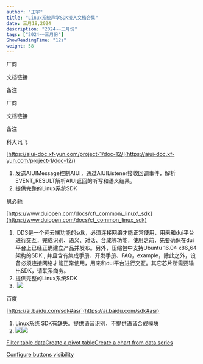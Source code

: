```yaml
---
author: "王宇"
title: "Linux系统声学SDK接入文档合集"
date: 三月18,2024
description: "2024~~三月份"
tags: ["2024~~三月份"]
ShowReadingTime: "12s"
weight: 58
---
```

厂商

文档链接

备注

厂商

文档链接

备注

科大讯飞

[https://aiui-doc.xf-yun.com/project-1/doc-12/](https://aiui-doc.xf-yun.com/project-1/doc-12/)

1.  发送AIUIMessage控制AIUI，通过AIUIListener接收回调事件，解析EVENT\_RESULT解析AIUI返回的听写和语义结果。
2.  提供完整的Linux系统SDK

思必驰

[https://www.duiopen.com/docs/ct\_common\_linux\_sdk](https://www.duiopen.com/docs/ct_common_linux_sdk)

1.   DDS是一个纯云端功能的sdk，必须连接网络才能正常使用，用来和dui平台进行交互，完成识别、语义、对话、合成等功能，使用之前，先要确保在dui平台上已经正确建立产品并发布。另外，压缩包中支持Ubuntu 16.04 x86\_64架构的SDK , 并且含有集成手册、开发手册、FAQ，example，除此之外，设备必须连接网络才能正常使用，用来和dui平台进行交互。其它芯片所需要输出SDK，请联系商务。
2.  提供完整的Linux系统SDK
3.   ![](/download/attachments/122521519/image2024-3-18_10-56-16.png?version=1&modificationDate=1710730583500&api=v2)

百度

[https://ai.baidu.com/sdk#asr](https://ai.baidu.com/sdk#asr)

1.  Linux系统 SDK有缺失。提供语音识别，不提供语音合成模块
2.  ![](/download/thumbnails/122521519/image2024-3-18_10-57-2.png?version=1&modificationDate=1710730628786&api=v2)![](/download/thumbnails/122521519/image2024-3-18_10-57-21.png?version=1&modificationDate=1710730648421&api=v2)

  

  

  

  

  

  

[Filter table data](#)[Create a pivot table](#)[Create a chart from data series](#)

[Configure buttons visibility](/users/tfac-settings.action)